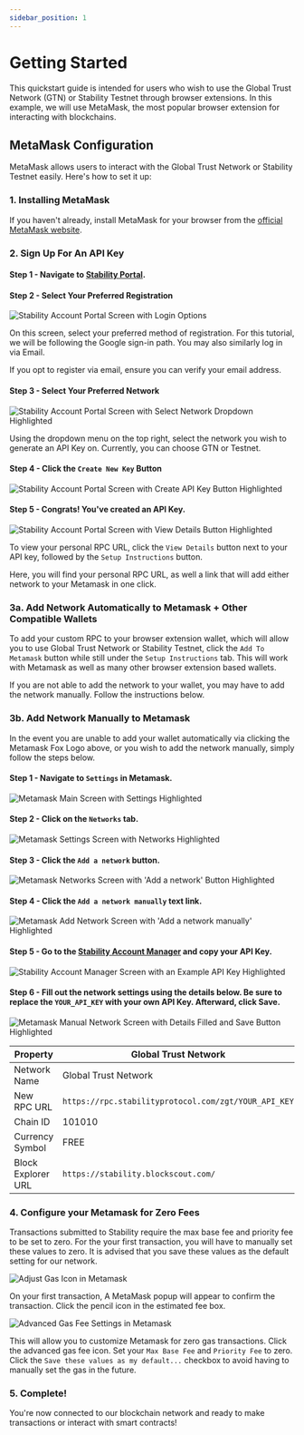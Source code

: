 ```yaml
---
sidebar_position: 1
---
```


# Getting Started

This quickstart guide is intended for users who wish to use the Global Trust Network (GTN) or Stability Testnet through browser extensions. In this example, we will use MetaMask, the most popular browser extension for interacting with blockchains.

## MetaMask Configuration

MetaMask allows users to interact with the Global Trust Network or Stability Testnet easily. Here's how to set it up:

### 1. Installing MetaMask

If you haven't already, install MetaMask for your browser from the [official MetaMask website](https://metamask.io/download/).

### 2. Sign Up For An API Key

#### Step 1 - Navigate to [Stability Portal](https://portal.stabilityprotocol.com/).

#### Step 2 - Select Your Preferred Registration

![Stability Account Portal Screen with Login Options](../../static/img/Portal_Account_Register.png)

On this screen, select your preferred method of registration. For this tutorial, we will be following the Google sign-in path. You may also similarly log in via Email.

If you opt to register via email, ensure you can verify your email address.

#### Step 3 - Select Your Preferred Network

![Stability Account Portal Screen with Select Network Dropdown Highlighted](../../static/img/Portal_Select_Network.png)

Using the dropdown menu on the top right, select the network you wish to generate an API Key on. Currently, you can choose GTN or Testnet.

#### Step 4 - Click the `Create New Key` Button

![Stability Account Portal Screen with Create API Key Button Highlighted](../../static/img/Portal_Create_API_Key.png)

#### Step 5 - Congrats! You've created an API Key.

![Stability Account Portal Screen with View Details Button Highlighted ](../../static/img/Portal_View_Details.png)

To view your personal RPC URL, click the `View Details` button next to your API key, followed by the `Setup Instructions` button.

Here, you will find your personal RPC URL, as well a link that will add either network to your Metamask in one click.

### 3a. Add Network Automatically to Metamask + Other Compatible Wallets

To add your custom RPC to your browser extension wallet, which will allow you to use Global Trust Network or Stability Testnet, click the `Add To Metamask` button while still under the `Setup Instructions` tab. This will work with Metamask as well as many other browser extension based wallets.

If you are not able to add the network to your wallet, you may have to add the network manually. Follow the instructions below.

### 3b. Add Network Manually to Metamask

In the event you are unable to add your wallet automatically via clicking the Metamask Fox Logo above, or you wish to add the network manually, simply follow the steps below.

#### Step 1 - Navigate to `Settings` in Metamask.

![Metamask Main Screen with Settings Highlighted](../../static/img/metamasksettings.png)

#### Step 2 - Click on the `Networks` tab.

![Metamask Settings Screen with Networks Highlighted](../../static/img/metamasknetworks.png)

#### Step 3 - Click the `Add a network` button.

![Metamask Networks Screen with 'Add a network' Button Highlighted](../../static/img/metamaskaddnetwork.png)

#### Step 4 - Click the `Add a network manually` text link.

![Metamask Add Network Screen with 'Add a network manually' Highlighted](../../static/img/metamaskaddanetworkmanually.png)

#### Step 5 - Go to the [Stability Account Manager](https://account.stabilityprotocol.com/keys) and copy your API Key.

![Stability Account Manager Screen with an Example API Key Highlighted](../../static/img/apikeyhighlight.png)

#### Step 6 - Fill out the network settings using the details below. Be sure to replace the `YOUR_API_KEY` with your own API Key. Afterward, click Save.

![Metamask Manual Network Screen with Details Filled and Save Button Highlighted](../../static/img/metamaskmanualnetworksave.png)

| **Property**       | **Global Trust Network**                             | **Stability Testnet**                                        |
| ------------------ | ---------------------------------------------------- | ------------------------------------------------------------ |
| Network Name       | Global Trust Network                                 | Stability Test Net                                           |
| New RPC URL        | `https://rpc.stabilityprotocol.com/zgt/YOUR_API_KEY` | `https://rpc.testnet.stabilityprotocol.com/zgt/YOUR_API_KEY` |
| Chain ID           | 101010                                               | 20180427                                                     |
| Currency Symbol    | FREE                                                 | FREE                                                         |
| Block Explorer URL | `https://stability.blockscout.com/`                  | `https://explorer.stble.io/testnet/`                         |

### 4. Configure your Metamask for Zero Fees

Transactions submitted to Stability require the max base fee and priority fee to be set to zero. For the your first transaction, you will have to manually set these values to zero. It is advised that you save these values as the default setting for our network.

![Adjust Gas Icon in Metamask](../../static/img/adjustgas.png)

On your first transaction, A MetaMask popup will appear to confirm the transaction. Click the pencil icon in the estimated fee box.

![Advanced Gas Fee Settings in Metamask](../../static/img/advancegasscreen.png)

This will allow you to customize Metamask for zero gas transactions. Click the advanced gas fee icon. Set your `Max Base Fee` and `Priority Fee` to zero. Click the `Save these values as my default...` checkbox to avoid having to manually set the gas in the future.

### 5. Complete!

You're now connected to our blockchain network and ready to make transactions or interact with smart contracts!
